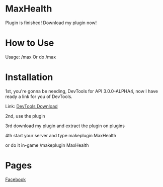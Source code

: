 # MaxHealth

Plugin is finished! Download my plugin now!

# How to Use

Usage: /max
Or do /max <Player Name>

# Installation

1st, you're gonna be needing, DevTools for API 3.0.0-ALPHA4, now I have ready a link for you of DevTools.

Link: [DevTools Download](http://www.mediafire.com/file/j1qhvx0ecj7vmf3/phar_DevTools_KhIhe7Xl2rRvP7n.phar)

2nd, use the plugin

3rd download my plugin and extract the plugin on plugins

4th start your server and type makeplugin MaxHealth

or do it in-game /makeplugin MaxHealth

# Pages

[Facebook](https://www.facebook.com/MCPE20C) 
